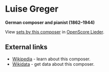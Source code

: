 
# Luise Greger

__German composer and pianist (1862–1944)__

View [sets by this composer] in [OpenScore Lieder].

[sets by this composer]: https://musescore.com/openscore-lieder-corpus/sets?order=title&text=Greger,+Luise
[OpenScore Lieder]: https://musescore.com/openscore-lieder-corpus

## External links

- [Wikipedia] - learn about this composer.
- [Wikidata] - get data about this composer.

[Wikipedia]: https://en.wikipedia.org/wiki/Luise_Greger
[Wikidata]: https://www.wikidata.org/wiki/Q1472118
